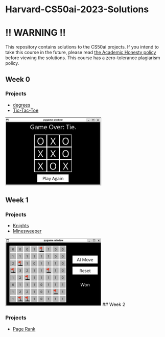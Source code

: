 # Harvard-CS50ai-2023-Solutions
# ‼️ WARNING ‼️
This repository contains solutions to the CS50ai  projects. If you intend to take this course in the future, please read [the Academic Honesty policy](https://cs50.harvard.edu/ai/2023/honesty/)
  before viewing the solutions.
This course has a zero-tolerance plagiarism policy.

## Week 0

### Projects
- [degrees](degrees)
- [Tic-Tac-Toe](tictactoe)
<img src="tictactoe/image.png" alt="Image Description" width="300"/>

## Week 1

### Projects
- [Knights](knights)
- [Minesweeper](minesweeper)
<img src="minesweeper/image.png" alt="Image Description" width="300"/>
## Week 2

### Projects
- [Page Rank](pagerank)
